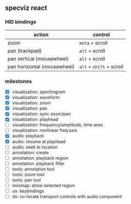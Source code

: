## specviz react

### HID bindings

|action|control|
|--|--|
|zoom|`meta` + scroll|
|pan (trackpad)|`alt` + scroll|
|pan vertical (mousewheel)|`alt` + scroll|
|pan horizontal (mousewheel)|`alt` + `shift` + scroll|

### milestones

- [x] visualization: spectrogram
- [x] visualization: waveform
- [x] visualization: zoom
- [x] visualization: pan
- [x] visualization: sync zoom/pan
- [x] visualization: playhead
- [ ] visualization: frequency/amplitude, time axes
- [ ] visualization: nonlinear freq axis
- [x] audio: playback
- [x] audio: resume at playhead
- [ ] audio: seek to location
- [ ] annotation: create
- [ ] annotation: playback region
- [ ] annotation: playback filter
- [ ] tools: annotation tool
- [ ] tools: zoom tool
- [ ] tools: pan tool
- [ ] minimap: show selected region
- [ ] ux: keybindings
- [ ] dx: co-locate transport controls with audio component
